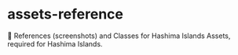 # assets-reference
📸 References (screenshots) and Classes for Hashima Islands Assets, required for Hashima Islands.
